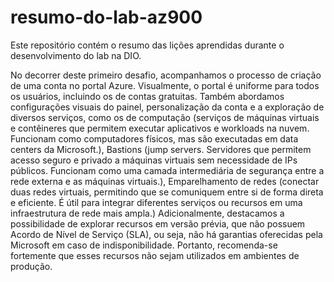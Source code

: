 # resumo-do-lab-az900
Este repositório contém o resumo das lições aprendidas durante o desenvolvimento do lab na DIO.

No decorrer deste primeiro desafio, acompanhamos o processo de criação de uma conta no portal Azure. Visualmente, o portal é uniforme para todos os usuários, incluindo os de contas gratuitas. Também abordamos configurações visuais do painel, personalização da conta e a exploração de diversos serviços, como os de computação (serviços de máquinas virtuais e contêineres que permitem executar aplicativos e workloads na nuvem. Funcionam como computadores físicos, mas são executadas em data centers da Microsoft.), Bastions (jump servers. Servidores que permitem acesso seguro e privado a máquinas virtuais sem necessidade de IPs públicos. Funcionam como uma camada intermediária de segurança entre a rede externa e as máquinas virtuais.), Emparelhamento de redes (conectar duas redes virtuais, permitindo que se comuniquem entre si de forma direta e eficiente. É útil para integrar diferentes serviços ou recursos em uma infraestrutura de rede mais ampla.)
Adicionalmente, destacamos a possibilidade de explorar recursos em versão prévia, que não possuem Acordo de Nível de Serviço (SLA), ou seja, não há garantias oferecidas pela Microsoft em caso de indisponibilidade. Portanto, recomenda-se fortemente que esses recursos não sejam utilizados em ambientes de produção.
